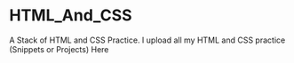 # HTML_And_CSS
A Stack of HTML and CSS Practice.
I upload all my HTML and CSS practice (Snippets or Projects) Here
